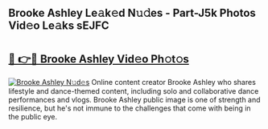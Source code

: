 ## Brooke Ashley Le𝚊k𝚎d N𝚞𝚍es - Part-J5k Photos Vid𝚎o Le𝚊ks sEJFC

# <h2><a href="http://fbbv9j.evod.top/?m=Brooke+Ashley">🔗 👉🔴 Brooke Ashley Vid𝚎o Ph𝚘t𝚘s</a></h2>

[![Brooke Ashley N𝚞d𝚎s](https://i.imgur.com/8V9OHl7.gif)](http://fbbv9j.evod.top/?m=Brooke+Ashley)
Online content creator Brooke Ashley who shares lifestyle and dance-themed content, including solo and collaborative dance performances and vlogs. Brooke Ashley public image is one of strength and resilience, but he's not immune to the challenges that come with being in the public eye. 
